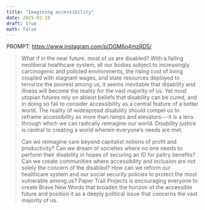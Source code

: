 ```yaml
---
title: "Imagining accessibility"
date: 2025-02-18
draft: true
math: false
---
```


PROMPT: https://www.instagram.com/p/DGM6o4mzRD5/

> What if in the near future, most of us are disabled? With a failing
> neoliberal healthcare system, all our bodies subject to increasingly
> carcinogenic and polluted environments, the rising cost of living
> coupled with stagnant wages, and state resources deployed to terrorize
> the poorest among us, it seems inevitable that disability and illness
> will become the reality for the vast majority of us. Yet most utopian
> futures rely on ableist beliefs that disability can be cured, and in
> doing so fail to consider accessibility as a central feature of a
> better world. The reality of widespread disability should compel us to
> reframe accessibility as more than ramps and elevators---it is a lens
> through which we can radically reimagine our world. Disability justice
> is central to creating a world wherein everyone’s needs are met.
> 
> Can we reimagine care beyond capitalist notions of profit and
> productivity? Can we dream of societies where no one needs to perform
> their disability in hopes of securing an ID for paltry benefits? Can we
> create communities where accessibility and inclusion are not solely the
> concern of the disabled? How can we reform our healthcare system and our
> social security policies to protect the most vulnerable among us? Paper
> Trail Projects is encouraging everyone to create Brave New Words that
> broaden the horizon of the accessible future and position it as a deeply
> political issue that concerns the vast majority of us.
